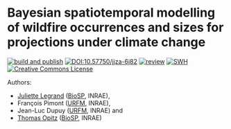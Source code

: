 # Bayesian spatiotemporal modelling of wildfire occurrences and sizes for projections under climate change

[![build and publish](https://github.com/computorg/published-202407-legrand-wildfires/actions/workflows/build.yml/badge.svg)](https://github.com/computorg/published-202407-legrand-wildfires/actions/workflows/build.yml)
[![DOI:10.57750/jjza-6j82](https://img.shields.io/badge/DOI-10.57750/4y84-4t68.svg)](https://doi.org/10.57750/4y84-4t68)
[![review](https://img.shields.io/badge/review-report-blue)](https://github.com/computorg/published-202407-legrand-wildfires/issues?q=is%3Aopen+is%3Aissue+label%3Areview)
[![SWH](https://archive.softwareheritage.org/badge/origin/https://github.com/computorg/published-202407-legrand-wildfires/)](https://archive.softwareheritage.org/browse/origin/?origin_url=https://github.com/computorg/published-202407-legrand-wildfires)
[![Creative Commons License](https://i.creativecommons.org/l/by/4.0/80x15.png)](http://creativecommons.org/licenses/by/4.0/)

Authors:

- [Juliette Legrand](https://juliette_legrand.pages.math.cnrs.fr/) ([BioSP](https://biosp.mathnum.inrae.fr/), INRAE), 
- François Pimont ([URFM](https://www6.paca.inrae.fr/ecologie_des_forets_mediterraneennes/Les-personnes/Personnels-permanents/DUPUY-Jean-Luc), INRAE), 
- Jean-Luc Dupuy ([URFM](https://www6.paca.inrae.fr/ecologie_des_forets_mediterraneennes/Les-personnes/Personnels-permanents/DUPUY-Jean-Luc), INRAE) and 
- [Thomas Opitz](https://biosp.mathnum.inrae.fr/homepage-thomas-opitz) ([BioSP](https://biosp.mathnum.inrae.fr/), INRAE)
